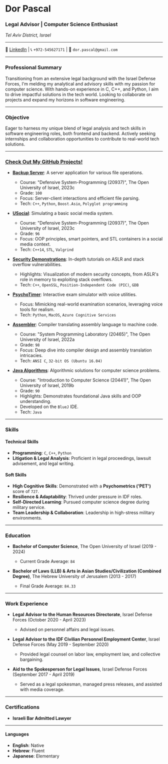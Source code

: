 # Dor Pascal

### Legal Advisor | Computer Science Enthusiast
_Tel Aviv District, Israel_

---

🔗 [LinkedIn](https://www.linkedin.com/in/dor-pascal) | 📞 `+972-545627171` | 📧 `dor.pascal@gmail.com`

---

### Professional Summary
Transitioning from an extensive legal background with the Israel Defense Forces, I'm melding my analytical and advisory skills with my passion for computer science. With hands-on experience in C, C++, and Python, I aim to drive impactful solutions in the tech world. Looking to collaborate on projects and expand my horizons in software engineering.

---

### Objective
Eager to harness my unique blend of legal analysis and tech skills in software engineering roles, both frontend and backend. Actively seeking internships and collaboration opportunities to contribute to real-world tech solutions.

---

### [Check Out My GitHub Projects!](https://github.com/Dor-sketch)

- [**Backup Server**](https://github.com/Dor-sketch/sec_mmn14): A server application for various file operations.
  - Course: "Defensive System-Programming (20937)", The Open University of Israel, 2023c
  - Grade: `100`
  - Focus: Server-client interactions and efficient file parsing.
  - Tech: `C++`, `Python`, `Boost.Asio`, `Polyglot programming`

- [**USocial**](https://github.com/Dor-sketch/sec_mmn11): Simulating a basic social media system.
  - Course: "Defensive System-Programming (20937)", The Open University of Israel, 2023c
  - Grade: `96`
  - Focus: OOP principles, smart pointers, and STL containers in a social media context.
  - Tech: `C++14`, `STL`, `Valgrind`

- [**Security Demonstrations**](https://github.com/Dor-sketch/ASLR-StackSecDemos): In-depth tutorials on ASLR and stack overflow vulnerabilities.
  - Highlights: Visualization of modern security concepts, from ASLR's role in memory to exploiting stack overflows.
  - Tech: `C++`, `OpenSSL`, `Position-Independent Code (PIC)`, `GDB`

- [**PsychoTimer**](https://github.com/Dor-sketch/PsychoTimer): Interactive exam simulator with voice utilities.
  - Focus: Mimicking real-world examination scenarios, leveraging voice tools for realism.
  - Tech: `Python`, `MacOS`, `Azure Cognitive Services`

- [**Assembler**](https://github.com/Dor-sketch/openu_course20465_project): Compiler translating assembly language to machine code.
  - Course: "System Programming Laboratory (20465)", The Open University of Israel, 2022a
  - Grade: `98`
  - Focus: Deep dive into compiler design and assembly translation intricacies.
  - Tech: `ANSI C`, `32-bit OS (Ubuntu 16.04)`

- [**Java Algorithms**](https://github.com/Dor-sketch/IntroToCS_mmn14): Algorithmic solutions for computer science problems.
  - Course: "Introduction to Computer Science (20441)", The Open University of Israel, 2019b
  - Grade: `90`
  - Highlights: Demonstrates foundational Java skills and OOP understanding.
  - Developed on the `BlueJ` IDE.
  - Tech: `Java`

---

### Skills

#### Technical Skills
- **Programming**: `C`, `C++`, `Python`
- **Litigation & Legal Analysis**: Proficient in legal proceedings, lawsuit advisement, and legal writing.

#### Soft Skills
- **High Cognitive Skills**: Demonstrated with a **Psychometrics ('PET')** score of `727`.
- **Resilience & Adaptability**: Thrived under pressure in IDF roles.
- **Self-Directed Learning**: Pursued computer science degree during military service.
- **Team Leadership & Collaboration**: Leadership in high-stress military environments.

---

### Education

- **Bachelor of Computer Science**, The Open University of Israel (2019 - 2024)
  - Current Grade Average: `84`

- **Bachelor of Laws (LLB) & Arts in Asian Studies/Civilization (Combined Degree)**, The Hebrew University of Jerusalem (2013 - 2017)
  - Final Grade Average: `84.33`

---

### Work Experience

- **Legal Advisor to the Human Resources Directorate**, Israel Defense Forces (October 2020 - April 2023)
  - Advised on personnel affairs and legal issues.

- **Legal Advisor to the IDF Civilian Personnel Employment Center**, Israel Defense Forces (May 2019 - September 2020)
  - Provided legal counsel on labor law, employment law, and collective bargaining.

- **Aid to the Spokesperson for Legal Issues**, Israel Defense Forces (September 2017 - April 2019)
  - Served as a legal spokesman, managed press releases, and assisted with media coverage.

---

### Certifications

- **Israeli Bar Admitted Lawyer**

---

#### Languages
- **English**: Native
- **Hebrew**: Fluent
- **Japanese**: Elementary
